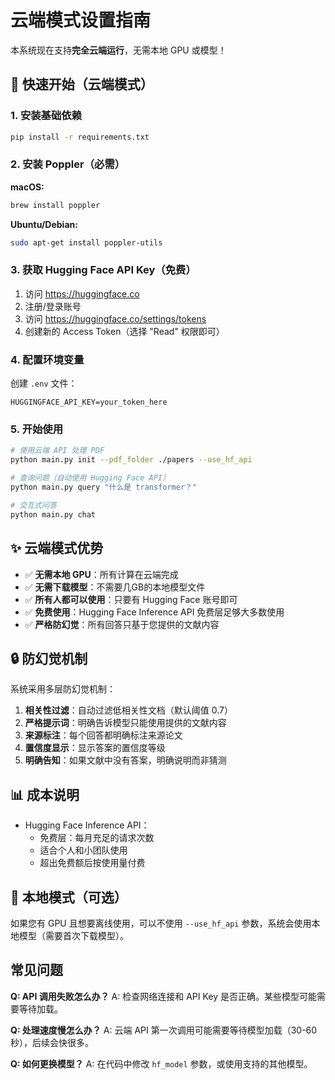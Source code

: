 # 云端模式设置指南

本系统现在支持**完全云端运行**，无需本地 GPU 或模型！

## 🚀 快速开始（云端模式）

### 1. 安装基础依赖

```bash
pip install -r requirements.txt
```

### 2. 安装 Poppler（必需）

**macOS:**
```bash
brew install poppler
```

**Ubuntu/Debian:**
```bash
sudo apt-get install poppler-utils
```

### 3. 获取 Hugging Face API Key（免费）

1. 访问 https://huggingface.co
2. 注册/登录账号
3. 访问 https://huggingface.co/settings/tokens
4. 创建新的 Access Token（选择 "Read" 权限即可）

### 4. 配置环境变量

创建 `.env` 文件：

```env
HUGGINGFACE_API_KEY=your_token_here
```

### 5. 开始使用

```bash
# 使用云端 API 处理 PDF
python main.py init --pdf_folder ./papers --use_hf_api

# 查询问题（自动使用 Hugging Face API）
python main.py query "什么是 transformer？"

# 交互式问答
python main.py chat
```

## ✨ 云端模式优势

- ✅ **无需本地 GPU**：所有计算在云端完成
- ✅ **无需下载模型**：不需要几GB的本地模型文件
- ✅ **所有人都可以使用**：只要有 Hugging Face 账号即可
- ✅ **免费使用**：Hugging Face Inference API 免费层足够大多数使用
- ✅ **严格防幻觉**：所有回答只基于您提供的文献内容

## 🔒 防幻觉机制

系统采用多层防幻觉机制：

1. **相关性过滤**：自动过滤低相关性文档（默认阈值 0.7）
2. **严格提示词**：明确告诉模型只能使用提供的文献内容
3. **来源标注**：每个回答都明确标注来源论文
4. **置信度显示**：显示答案的置信度等级
5. **明确告知**：如果文献中没有答案，明确说明而非猜测

## 📊 成本说明

- Hugging Face Inference API：
  - 免费层：每月充足的请求次数
  - 适合个人和小团队使用
  - 超出免费额后按使用量付费

## 🔧 本地模式（可选）

如果您有 GPU 且想要离线使用，可以不使用 `--use_hf_api` 参数，系统会使用本地模型（需要首次下载模型）。

## 常见问题

**Q: API 调用失败怎么办？**
A: 检查网络连接和 API Key 是否正确。某些模型可能需要等待加载。

**Q: 处理速度慢怎么办？**
A: 云端 API 第一次调用可能需要等待模型加载（30-60秒），后续会快很多。

**Q: 如何更换模型？**
A: 在代码中修改 `hf_model` 参数，或使用支持的其他模型。
